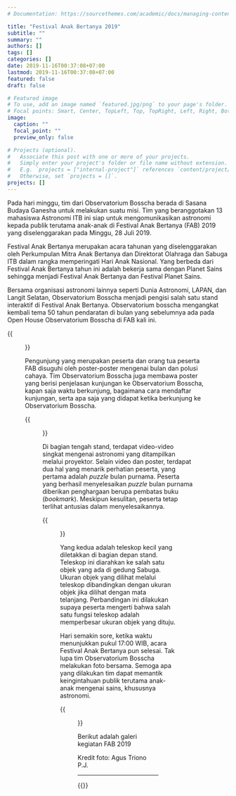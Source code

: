 ```yaml
---
# Documentation: https://sourcethemes.com/academic/docs/managing-content/

title: "Festival Anak Bertanya 2019"
subtitle: ""
summary: ""
authors: []
tags: []
categories: []
date: 2019-11-16T00:37:08+07:00
lastmod: 2019-11-16T00:37:08+07:00
featured: false
draft: false

# Featured image
# To use, add an image named `featured.jpg/png` to your page's folder.
# Focal points: Smart, Center, TopLeft, Top, TopRight, Left, Right, BottomLeft, Bottom, BottomRight.
image:
  caption: ""
  focal_point: ""
  preview_only: false

# Projects (optional).
#   Associate this post with one or more of your projects.
#   Simply enter your project's folder or file name without extension.
#   E.g. `projects = ["internal-project"]` references `content/project/deep-learning/index.md`.
#   Otherwise, set `projects = []`.
projects: []
---
```


Pada hari minggu, tim dari Observatorium Bosscha berada di Sasana Budaya Ganesha untuk melakukan suatu misi. Tim yang beranggotakan 13 mahasiswa Astronomi ITB ini siap untuk mengomunikasikan astronomi kepada publik terutama anak-anak di Festival Anak Bertanya (FAB) 2019 yang diselenggarakan pada Minggu, 28 Juli 2019.

Festival Anak Bertanya merupakan acara tahunan yang diselenggarakan oleh Perkumpulan Mitra Anak Bertanya dan Direktorat Olahraga dan Sabuga ITB dalam rangka memperingati Hari Anak Nasional. Yang berbeda dari Festival Anak Bertanya tahun ini adalah bekerja sama dengan Planet Sains sehingga menjadi Festival Anak Bertanya dan Festival Planet Sains. 

Bersama organisasi astronomi lainnya seperti Dunia Astronomi, LAPAN, dan Langit Selatan, Observatorium Bosscha menjadi pengisi salah satu stand interaktif di Festival Anak Bertanya. Observatorium bosscha mengangkat kembali tema 50 tahun pendaratan di bulan yang sebelumnya ada pada Open House Observatorium Bosscha di FAB kali ini.

{{<figure src="fab/IMG_0636.jpg" title="Anggota tim Observatorium Bosscha memberikan penjelasan tentang kunjungan publik kepada pengunjung FAB 2019">}}



Pengunjung yang merupakan peserta dan orang tua peserta FAB disuguhi oleh poster-poster mengenai bulan dan polusi cahaya. Tim Observatorium Bosscha juga membawa poster yang berisi penjelasan kunjungan ke Observatorium Bosscha, kapan saja waktu berkunjung, bagaimana cara mendaftar kunjungan, serta apa saja yang didapat ketika berkunjung ke Observatorium Bosscha.

{{<figure src="fab/IMG_0613.jpg" title="Bermain *puzzle* Bulan bersama tim Observatorium Bosscha">}}

Di bagian tengah stand, terdapat video-video singkat mengenai astronomi yang ditampilkan melalui proyektor. Selain video dan poster, terdapat dua hal yang menarik perhatian peserta, yang pertama adalah *puzzle* bulan purnama. Peserta yang berhasil menyelesaikan *puzzle* bulan purnama diberikan penghargaan berupa pembatas buku (*bookmark*). Meskipun kesulitan, peserta tetap terlihat antusias dalam menyelesaikannya.

{{<figure src="fab/IMG_0598.jpg" title="Pengunjung mencoba melihat benda jauh melalui teleskop yang disediakan">}}

Yang kedua adalah teleskop kecil yang diletakkan di bagian depan stand. Teleskop ini diarahkan ke salah satu objek yang ada di gedung Sabuga. Ukuran objek yang dilihat melalui teleskop dibandingkan dengan ukuran objek jika dilihat dengan mata telanjang. Perbandingan ini dilakukan supaya peserta mengerti bahwa salah satu fungsi teleskop adalah memperbesar ukuran objek yang dituju. 

Hari semakin sore, ketika waktu menunjukkan pukul 17:00 WIB, acara Festival Anak Bertanya pun selesai. Tak lupa tim Observatorium Bosscha melakukan foto bersama. Semoga apa yang dilakukan tim dapat memantik keingintahuan publik terutama anak-anak mengenai sains, khususnya astronomi.  

{{<figure src="fab/IMG_0677.jpg" title="Tim Obsevatorium Bosscha pada FAB 2019">}}

Berikut adalah galeri kegiatan FAB 2019

Kredit foto: Agus Triono P.J.

---

{{<customgallery album="fab">}}